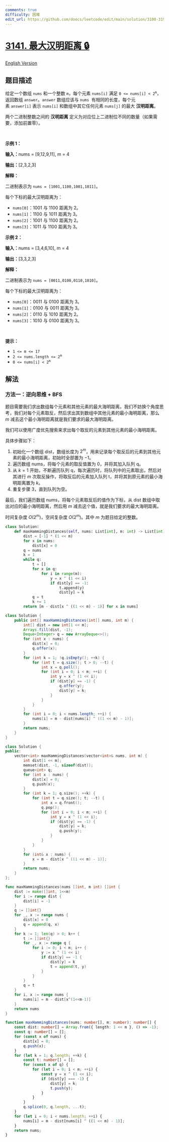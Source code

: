 ```yaml
---
comments: true
difficulty: 困难
edit_url: https://github.com/doocs/leetcode/edit/main/solution/3100-3199/3141.Maximum%20Hamming%20Distances/README.md
---
```


# [3141. 最大汉明距离 🔒](https://leetcode.cn/problems/maximum-hamming-distances)

[English Version](/solution/3100-3199/3141.Maximum%20Hamming%20Distances/README_EN.md)

## 题目描述

<!-- 这里写题目描述 -->

<p>给定一个数组&nbsp;<code>nums</code>&nbsp;和一个整数&nbsp;<code>m</code>，每个元素&nbsp;<code>nums[i]</code>&nbsp;满足&nbsp;<code>0 &lt;= nums[i] &lt; 2<sup>m</sup></code>，返回数组&nbsp;<code>answer</code>。<code>answer</code>&nbsp;数组应该与&nbsp;<code>nums</code>&nbsp; 有相同的长度，每个元素&nbsp;<code>answer[i]</code>&nbsp;表示&nbsp;<code>nums[i]</code>&nbsp;和数组中其它任何元素&nbsp;<code>nums[j]</code>&nbsp;的最大 <strong>汉明距离</strong>。</p>

<p>两个二进制整数之间的&nbsp;<strong>汉明距离</strong> 定义为对应位上二进制位不同的数量（如果需要，添加前置零）。</p>

<p>&nbsp;</p>

<p><strong class="example">示例 1：</strong></p>

<div class="example-block">
<p><strong>输入：</strong><span class="example-io">nums = [9,12,9,11], m = 4</span></p>

<p><strong>输出：</strong><span class="example-io">[2,3,2,3]</span></p>

<p><strong>解释：</strong></p>

<p>二进制表示为&nbsp;<code>nums = [1001,1100,1001,1011]</code>。</p>

<p>每个下标的最大汉明距离为：</p>

<ul>
	<li><code>nums[0]</code>：1001 与 1100 距离为 2。</li>
	<li><code>nums[1]</code>：1100 与 1011 距离为&nbsp;3。</li>
	<li><code>nums[2]</code>：1001 与 1100 距离为&nbsp;2。</li>
	<li><code>nums[3]</code>：1011 与 1100 距离为&nbsp;3。</li>
</ul>
</div>

<p><strong class="example">示例 2：</strong></p>

<div class="example-block">
<p><strong>输入：</strong><span class="example-io">nums = [3,4,6,10], m = 4</span></p>

<p><strong>输出：</strong><span class="example-io">[3,3,2,3]</span></p>

<p><strong>解释：</strong></p>

<p>二进制表示为 <code>nums = [0011,0100,0110,1010]</code>。</p>

<p>每个下标的最大汉明距离为：</p>

<ul>
	<li><code>nums[0]</code>：0011 与 0100 距离为 3。</li>
	<li><code>nums[1]</code>：0100 与 0011 距离为 3。</li>
	<li><code>nums[2]</code>：0110 与 1010 距离为 2。</li>
	<li><code>nums[3]</code>：1010 与 0100 距离为 3。</li>
</ul>
</div>

<p>&nbsp;</p>

<p><strong>提示：</strong></p>

<ul>
	<li><code>1 &lt;= m &lt;= 17</code></li>
	<li><code>2 &lt;= nums.length &lt;= 2<sup>m</sup></code></li>
	<li><code>0 &lt;= nums[i] &lt; 2<sup>m</sup></code></li>
</ul>

## 解法

### 方法一：逆向思维 + BFS

题目需要我们求出数组每个元素和其他元素的最大海明距离，我们不妨换个角度思考，我们对每个元素取反，然后求出其到数组中其他元素的最小海明距离，那么 $m$ 减去这个最小海明距离就是我们要求的最大海明距离。

我们可以使用广度优先搜索来求出每个取反的元素到其他元素的最小海明距离。

具体步骤如下：

1. 初始化一个数组 $\text{dist}$，数组长度为 $2^m$，用来记录每个取反后的元素到其他元素的最小海明距离，初始时全部置为 $-1$。
2. 遍历数组 $\text{nums}$，将每个元素的取反值置为 $0$，并将其加入队列 $\text{q}$。
3. 从 $k = 1$ 开始，不断遍历队列 $\text{q}$，每次遍历时，将队列中的元素取出，然后对其进行 $m$ 次取反操作，将取反后的元素加入队列 $\text{t}$，并将其到原元素的最小海明距离置为 $k$。
4. 重复步骤 3，直到队列为空。

最后，我们遍历数组 $\text{nums}$，将每个元素取反后的值作为下标，从 $\text{dist}$ 数组中取出对应的最小海明距离，然后用 $m$ 减去这个值，就是我们要求的最大海明距离。

时间复杂度 $O(2^m)$，空间复杂度 $O(2^m)$。其中 $m$ 为题目给定的整数。

<!-- tabs:start -->

```python
class Solution:
    def maxHammingDistances(self, nums: List[int], m: int) -> List[int]:
        dist = [-1] * (1 << m)
        for x in nums:
            dist[x] = 0
        q = nums
        k = 1
        while q:
            t = []
            for x in q:
                for i in range(m):
                    y = x ^ (1 << i)
                    if dist[y] == -1:
                        t.append(y)
                        dist[y] = k
            q = t
            k += 1
        return [m - dist[x ^ ((1 << m) - 1)] for x in nums]
```

```java
class Solution {
    public int[] maxHammingDistances(int[] nums, int m) {
        int[] dist = new int[1 << m];
        Arrays.fill(dist, -1);
        Deque<Integer> q = new ArrayDeque<>();
        for (int x : nums) {
            dist[x] = 0;
            q.offer(x);
        }
        for (int k = 1; !q.isEmpty(); ++k) {
            for (int t = q.size(); t > 0; --t) {
                int x = q.poll();
                for (int i = 0; i < m; ++i) {
                    int y = x ^ (1 << i);
                    if (dist[y] == -1) {
                        q.offer(y);
                        dist[y] = k;
                    }
                }
            }
        }
        for (int i = 0; i < nums.length; ++i) {
            nums[i] = m - dist[nums[i] ^ ((1 << m) - 1)];
        }
        return nums;
    }
}
```

```cpp
class Solution {
public:
    vector<int> maxHammingDistances(vector<int>& nums, int m) {
        int dist[1 << m];
        memset(dist, -1, sizeof(dist));
        queue<int> q;
        for (int x : nums) {
            dist[x] = 0;
            q.push(x);
        }
        for (int k = 1; q.size(); ++k) {
            for (int t = q.size(); t; --t) {
                int x = q.front();
                q.pop();
                for (int i = 0; i < m; ++i) {
                    int y = x ^ (1 << i);
                    if (dist[y] == -1) {
                        dist[y] = k;
                        q.push(y);
                    }
                }
            }
        }
        for (int& x : nums) {
            x = m - dist[x ^ ((1 << m) - 1)];
        }
        return nums;
    }
};
```

```go
func maxHammingDistances(nums []int, m int) []int {
	dist := make([]int, 1<<m)
	for i := range dist {
		dist[i] = -1
	}
	q := []int{}
	for _, x := range nums {
		dist[x] = 0
		q = append(q, x)
	}
	for k := 1; len(q) > 0; k++ {
		t := []int{}
		for _, x := range q {
			for i := 0; i < m; i++ {
				y := x ^ (1 << i)
				if dist[y] == -1 {
					dist[y] = k
					t = append(t, y)
				}
			}
		}
		q = t
	}
	for i, x := range nums {
		nums[i] = m - dist[x^(1<<m-1)]
	}
	return nums
}
```

```ts
function maxHammingDistances(nums: number[], m: number): number[] {
    const dist: number[] = Array.from({ length: 1 << m }, () => -1);
    const q: number[] = [];
    for (const x of nums) {
        dist[x] = 0;
        q.push(x);
    }
    for (let k = 1; q.length; ++k) {
        const t: number[] = [];
        for (const x of q) {
            for (let i = 0; i < m; ++i) {
                const y = x ^ (1 << i);
                if (dist[y] === -1) {
                    dist[y] = k;
                    t.push(y);
                }
            }
        }
        q.splice(0, q.length, ...t);
    }
    for (let i = 0; i < nums.length; ++i) {
        nums[i] = m - dist[nums[i] ^ ((1 << m) - 1)];
    }
    return nums;
}
```

<!-- tabs:end -->

<!-- end -->
